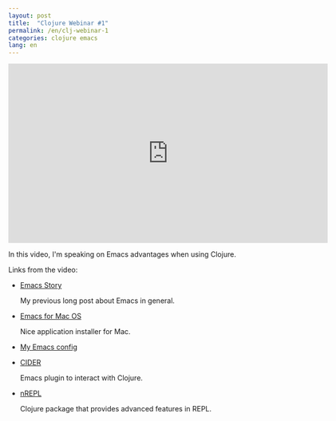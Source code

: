 ```yaml
---
layout: post
title:  "Clojure Webinar #1"
permalink: /en/clj-webinar-1
categories: clojure emacs
lang: en
---
```


<iframe width="640" height="360" src="https://www.youtube.com/embed/UNMRdi0j6HY"
frameborder="0" allowfullscreen></iframe>

In this video, I'm speaking on Emacs advantages when using Clojure.

Links from the video:

- [Emacs Story](http://grishaev.me/emacs-story)

  My previous long post about Emacs in general.

- [Emacs for Mac OS](https://emacsformacosx.com/)

  Nice application installer for Mac.

- [My Emacs config](https://github.com/igrishaev/dotfiles)

- [CIDER](https://github.com/clojure-emacs/cider)

  Emacs plugin to interact with Clojure.

- [nREPL](https://github.com/clojure/tools.nrepl)

  Clojure package that provides advanced features in REPL.
